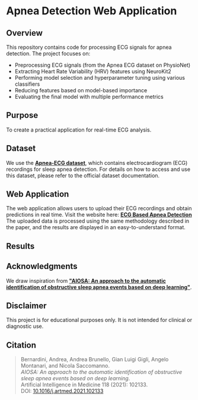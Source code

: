 # Apnea Detection Web Application

## Overview
This repository contains code for processing ECG signals for apnea detection. The project focuses on:
- Preprocessing ECG signals (from the Apnea ECG dataset on PhysioNet)
- Extracting Heart Rate Variability (HRV) features using NeuroKit2
- Performing model selection and hyperparameter tuning using various classifiers
- Reducing features based on model-based importance
- Evaluating the final model with multiple performance metrics

## Purpose


To create a practical application for real-time ECG analysis.

## Dataset

We use the **[Apnea-ECG dataset](https://www.physionet.org/content/apnea-ecg/)**, which contains electrocardiogram (ECG) recordings for sleep apnea detection. For details on how to access and use this dataset, please refer to the official dataset documentation.


## Web Application

The web application allows users to upload their ECG recordings and obtain predictions in real time.
Visit the website here: **[ECG Based Apnea Detection](https://ecg-based-apnea-detection.streamlit.app/)**
The uploaded data is processed using the same methodology described in the paper, and the results are displayed in an easy-to-understand format.

## Results



## Acknowledgments
We draw inspiration from **["AIOSA: An approach to the automatic identification of obstructive sleep apnea events based on deep learning"](https://pubmed.ncbi.nlm.nih.gov/34412849/)**. 


## Disclaimer

This project is for educational purposes only. It is not intended for clinical or diagnostic use.
## Citation
> Bernardini, Andrea, Andrea Brunello, Gian Luigi Gigli, Angelo Montanari, and Nicola Saccomanno.  
> *AIOSA: An approach to the automatic identification of obstructive sleep apnea events based on deep learning*.  
> Artificial Intelligence in Medicine 118 (2021): 102133.  
> DOI: [10.1016/j.artmed.2021.102133](https://doi.org/10.1016/j.artmed.2021.102133)
